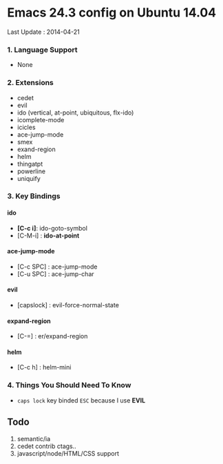 # Emacs 24.3 config on Ubuntu 14.04
Last Update : 2014-04-21

### 1. Language Support
* None

### 2. Extensions
- cedet
- evil
- ido (vertical, at-point, ubiquitous, flx-ido)
- icomplete-mode
- icicles
- ace-jump-mode
- smex
- exand-region
- helm
- thingatpt
- powerline
- uniquify

### 3. Key Bindings

#### ido
- **[C-c i]**: ido-goto-symbol
- [C-M-i] : **ido-at-point**

#### ace-jump-mode
- [C-c SPC] : ace-jump-mode
- [C-u SPC] : ace-jump-char

#### evil
- [capslock] : evil-force-normal-state

#### expand-region
- [C-=] : er/expand-region

#### helm
- [C-c h] : helm-mini

### 4. Things You Should Need To Know
- `caps lock` key binded `ESC` because I use **EVIL**

## Todo
1. semantic/ia
2. cedet contrib ctags..
3. javascript/node/HTML/CSS support


 
